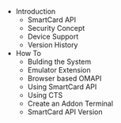 *  Introduction
    * SmartCard API
    * Security Concept
    * Device Support
    * Version History
* How To
    * Bulding the System
    * Emulator Extension
    * Browser based OMAPI
    * Using SmartCard API
    * Using CTS
    * Create an Addon Terminal
    * SmartCard API Version
    